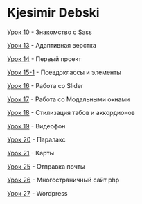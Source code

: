 # Kjesimir Debski

[Урок 10](https://kjesimir.github.io/ProjectGloAcademy/Lesson№10) - Знакомство c Sass

[Урок 13](https://kjesimir.github.io/ProjectGloAcademy/Lesson№13) - Адаптивная верстка

[Урок 14](https://kjesimir.github.io/ProjectGloAcademy/Lesson№14) - Первый проект

[Урок 15-1](https://kjesimir.github.io/ProjectGloAcademy/Lesson№15-1) - Псевдоклассы и элементы

[Урок 16](https://kjesimir.github.io/ProjectGloAcademy/Lesson№16) - Работа со Slider 

[Урок 17](https://kjesimir.github.io/ProjectGloAcademy/Lesson№17) - Работа со Модальными окнами 

[Урок 18](https://kjesimir.github.io/ProjectGloAcademy/Lesson№18) - Стилизация табов и аккордионов

[Урок 19](https://kjesimir.github.io/ProjectGloAcademy/Lesson№19) - Видеофон

[Урок 20](https://kjesimir.github.io/ProjectGloAcademy/Lesson№20) - Паралакс

[Урок 21](https://kjesimir.github.io/ProjectGloAcademy/Lesson№21) - Карты 

[Урок 25](https://kjesimir.github.io/ProjectGloAcademy/Lesson№25) - Отправка почты

[Урок 26](https://kjesimir.github.io/ProjectGloAcademy/Lesson№26) - Многостраничный сайт php

[Урок 27](https://kjesimir.github.io/ProjectGloAcademy/Lesson№27) - Wordpress
